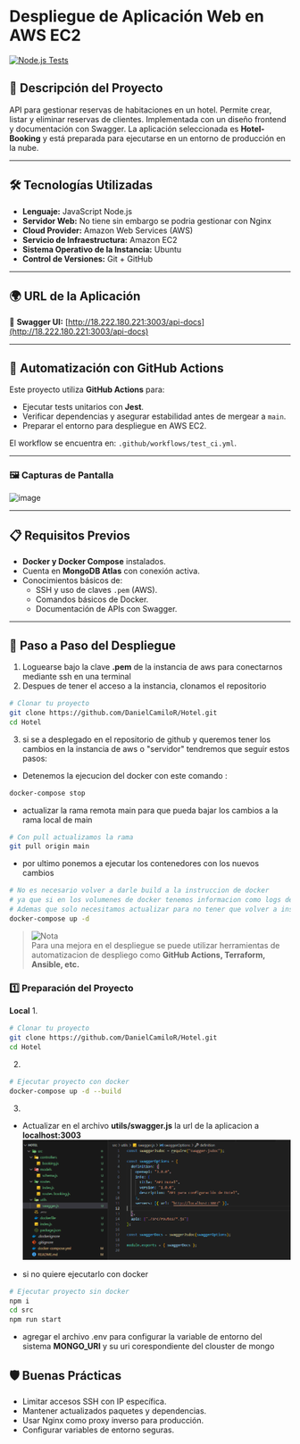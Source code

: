 # Despliegue de Aplicación Web en AWS EC2

[![Node.js Tests](https://github.com/DanielCamiloR/Hotel/actions/workflows/test_ci.yml/badge.svg)](https://github.com/DanielCamiloR/Hotel/actions/workflows/test_ci.yml)

## 📌 Descripción del Proyecto
API para gestionar reservas de habitaciones en un hotel. Permite crear, listar y eliminar reservas de clientes. Implementada con un diseño frontend y documentación con Swagger.
La aplicación seleccionada es **Hotel-Booking** y está preparada para ejecutarse en un entorno de producción en la nube.

---

## 🛠️ Tecnologías Utilizadas
- **Lenguaje:** JavaScript Node.js 
- **Servidor Web:** No tiene sin embargo se podria gestionar con Nginx
- **Cloud Provider:** Amazon Web Services (AWS)
- **Servicio de Infraestructura:** Amazon EC2
- **Sistema Operativo de la Instancia:** Ubuntu
- **Control de Versiones:** Git + GitHub

---

## 🌍 URL de la Aplicación
📄 **Swagger UI:** [http://18.222.180.221:3003/api-docs](http://18.222.180.221:3003/api-docs)  

---

## 🤖 Automatización con GitHub Actions
Este proyecto utiliza **GitHub Actions** para:
- Ejecutar tests unitarios con **Jest**.
- Verificar dependencias y asegurar estabilidad antes de mergear a `main`.
- Preparar el entorno para despliegue en AWS EC2.

El workflow se encuentra en: `.github/workflows/test_ci.yml`.

---
### 🖼️ Capturas de Pantalla
<img width="1009" height="241" alt="image" src="https://github.com/user-attachments/assets/848d62d1-964a-4ad4-862c-ad6b1486b34a" />


---

## 📋 Requisitos Previos
- **Docker y Docker Compose** instalados.
- Cuenta en **MongoDB Atlas** con conexión activa.
- Conocimientos básicos de:
  - SSH y uso de claves `.pem` (AWS).
  - Comandos básicos de Docker.
  - Documentación de APIs con Swagger.
  
---


## 🚀 Paso a Paso del Despliegue
1. Loguearse bajo la clave **.pem** de la instancia de aws para conectarnos mediante ssh en una terminal
2. Despues de tener el acceso a la instancia, clonamos el repositorio
```bash
# Clonar tu proyecto
git clone https://github.com/DanielCamiloR/Hotel.git
cd Hotel
```
3. si se a desplegado en el repositorio de github y queremos tener los cambios en la instancia de aws o "servidor" tendremos que seguir estos pasos:
- Detenemos la ejecucion del docker con este comando :
```bash
docker-compose stop
```
- actualizar la rama remota main para que pueda bajar los cambios a la rama local de main
```bash
# Con pull actualizamos la rama
git pull origin main
```
- por ultimo ponemos a ejecutar los contenedores con los nuevos cambios 
```bash
# No es necesario volver a darle build a la instruccion de docker 
# ya que si en los volumenes de docker tenemos informacion como logs del sistema estos se borraran.
# Ademas que solo necesitamos actualizar para no tener que volver a instalar de nuevos las dependencias.
docker-compose up -d 
```

> ![Nota](https://img.shields.io/badge/Nota-Recomendación-blue)  
> Para una mejora en el despliegue se puede utilizar herramientas de automatizacion de despliego como
> **GitHub Actions, Terraform, Ansible, etc.** 

### 1️⃣ Preparación del Proyecto
**Local**
1. 
```bash
# Clonar tu proyecto
git clone https://github.com/DanielCamiloR/Hotel.git
cd Hotel
```
2. 
```bash
# Ejecutar proyecto con docker
docker-compose up -d --build
```
3. 
- Actualizar en el archivo **utils/swagger.js** la url de la aplicacion a **localhost:3003**
![alt text](image.png)

- si no quiere ejecutarlo con docker 
```bash
# Ejecutar proyecto sin docker 
npm i 
cd src
npm run start
```
- agregar el archivo .env para configurar la variable de entorno del sistema **MONGO_URI** y su uri corespondiente del clouster de mongo

## 🛡️ Buenas Prácticas 

- Limitar accesos SSH con IP específica.
- Mantener actualizados paquetes y dependencias.
- Usar Nginx como proxy inverso para producción.
- Configurar variables de entorno seguras.



